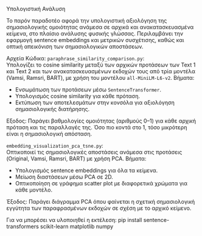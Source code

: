 Υπολογιστική Ανάλυση

Το παρόν παραδοτέο αφορά την υπολογιστική αξιολόγηση της σημασιολογικής ομοιότητας ανάμεσα σε αρχικά και ανακατασκευασμένα κείμενα, στο πλαίσιο ανάλυσης φυσικής γλώσσας. Περιλαμβάνει την εφαρμογή sentence embeddings και μετρικών συσχέτισης, καθώς και οπτική απεικόνιση των σημασιολογικών αποστάσεων.

Αρχεία Κώδικα:
`paraphrase_similarity_comparison.py`:  
Υπολογίζει το cosine similarity μεταξύ των αρχικών προτάσεων των Text 1 και Text 2 και των ανακατασκευασμένων εκδοχών τους από τρία μοντέλα (Vamsi, Ramsri, BART), με χρήση του μοντέλου `all-MiniLM-L6-v2`.
 Βήματα:
- Ενσωμάτωση των προτάσεων μέσω `SentenceTransformer`.
- Υπολογισμός cosine similarity για κάθε πρόταση.
- Εκτύπωση των αποτελεσμάτων στην κονσόλα για αξιολόγηση σημασιολογικής διατήρησης.

 Eξοδος: Παράγει βαθμολογίες ομοιότητας (αριθμούς 0–1) για κάθε αρχική πρόταση και τις παραλλαγές της. Όσο πιο κοντά στο 1, τόσο μικρότερη είναι η σημασιολογική απόσταση.
 
`embedding_visualization_pca_tsne.py`:  
Οπτικοποιεί τις σημασιολογικές αποστάσεις ανάμεσα στις προτάσεις (Original, Vamsi, Ramsri, BART) με χρήση PCA.
 Βήματα:
- Υπολογισμός sentence embeddings για όλα τα κείμενα.
- Μείωση διαστάσεων μέσω PCA σε 2D.
- Οπτικοποίηση σε γράφημα scatter plot με διαφορετικά χρώματα για κάθε μοντέλο.

 Έξοδος: Παράγει διάγραμμα PCA όπου φαίνεται η σχετική σημασιολογική εγγύτητα των παραφρασμένων εκδοχών σε σχέση με το αρχικό κείμενο.
 
Για να μπορέσει να υλοποιηθεί η εκτέλεση:
pip install sentence-transformers scikit-learn matplotlib numpy
